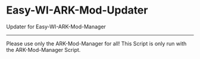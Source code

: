 # Easy-WI-ARK-Mod-Updater
Updater for Easy-WI-ARK-Mod-Manager

---

Please use only the ARK-Mod-Manager for all!
This Script is only run with the ARK-Mod-Manager Script.

